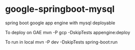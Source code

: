 # google-springboot-mysql

spring boot google app engine with mysql deployable



To deploy on GAE
mvn -P gcp -DskipTests appengine:deploy

To run in local
mvn -P dev -DskipTests spring-boot:run
